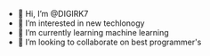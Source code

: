 - 👋 Hi, I’m @DIGIRK7
- 👀 I’m interested in new techlonogy
- 🌱 I’m currently learning machine learning
- 💞️ I’m looking to collaborate on best programmer's 


<!---
DIGIRK7/DIGIRK7 is a ✨ special ✨ repository because its `README.md` (this file) appears on your GitHub profile.
You can click the Preview link to take a look at your changes.
--->
